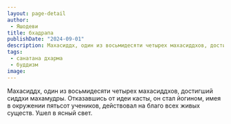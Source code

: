 ```yaml
---
layout: page-detail
author:
 - Яшодеви
title: бхадрапа
publishDate: "2024-09-01"
description: Махасиддх, один из восьмидесяти четырех махасиддхов, достигший сиддхи махамудры. Отказавшись от идеи касты, он стал йогином, имея в окружении пятьсот учеников, действовал на благо всех живых существ. Ушел в ясный свет.
tags:
 - санатана дхарма
 - буддизм
image: 
---
```


Махасиддх, один из восьмидесяти четырех махасиддхов, достигший сиддхи махамудры. Отказавшись от идеи касты, он стал йогином, имея в окружении пятьсот учеников, действовал на благо всех живых существ. Ушел в ясный свет.

